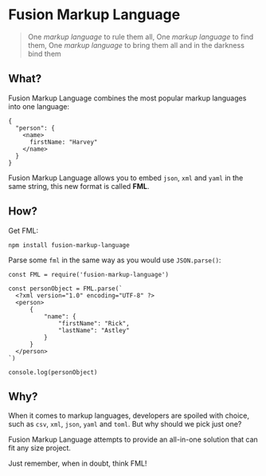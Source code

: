 # Fusion Markup Language

> One *markup language* to rule them all, One *markup language* to find them, One *markup language* to bring them all and in the darkness bind them

## What?

Fusion Markup Language combines the most popular markup languages into one language:

```fml
{
  "person": {
    <name>
      firstName: "Harvey"
    </name>
  }
}
```

Fusion Markup Language allows you to embed `json`, `xml` and `yaml` in the same string, this new format is called **FML**.

## How?

Get FML:

```
npm install fusion-markup-language
```

Parse some `fml` in the same way as you would use `JSON.parse()`:

```
const FML = require('fusion-markup-language')

const personObject = FML.parse(`
  <?xml version="1.0" encoding="UTF-8" ?>
  <person>
      {
          "name": {
              "firstName": "Rick",
              "lastName": "Astley"
          }
      }
  </person>
`)

console.log(personObject)
```

## Why?

When it comes to markup languages, developers are spoiled with choice, such as `csv`, `xml`, `json`, `yaml` and `toml`. But why should we pick just one?

Fusion Markup Language attempts to provide an all-in-one solution that can fit any size project.

Just remember, when in doubt, think FML!
